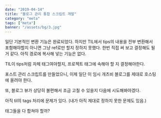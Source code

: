 ```yaml
---
date: "2019-04-14"
title: "블로그 관리 통합 스크립트 개발"
category: "meta"
tags: ["meta"]
banner: "/assets/bg/3.jpg"
---
```


일단 기본적인 변환 기능은 완료되었다. 하지만 TIL에서 tips의 내용을 전부 변환해서 포함해야할지 아니면 그냥 ref로만 할지 정하지 못했다. 한번 직접 써 보고 결정해도 될 거 같다.
아직 경로에 복사해 넣는 기능은 없다.

TIL이 tips처럼 자체 태그여야할지, 프로젝트 태그에 속해야 할 지 결정해야한다.

포스트 관리 스크립트를 만들었으니, 이제 일단 이 임시 개츠비 블로그를 제대로 호스팅에 올려야 한다.

또, 블로그 뷰가 상당히 불편해서 조금 고칠 수 있을지 다음에 시도해봐야겠다.


아직 til의 tags 처리에 문제가 있다. (내가 아직 제대로 정하지 못한 문제도 있음.)

태그들을 다 합쳐야 할까?